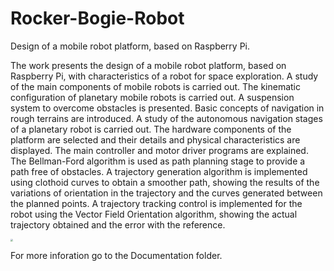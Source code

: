 # Rocker-Bogie-Robot

Design of a mobile robot platform, based on Raspberry Pi.

The work presents the design of a mobile robot platform, based on Raspberry Pi, with characteristics of a robot for space exploration. A study of the main components
of mobile robots is carried out. The kinematic configuration of planetary mobile robots is carried out. A suspension system to overcome obstacles is presented. Basic
concepts of navigation in rough terrains are introduced. A study of the autonomous navigation stages of a planetary robot is carried out. The hardware components of the
platform are selected and their details and physical characteristics are displayed. The main controller and motor driver programs are explained. The Bellman-Ford algorithm
is used as path planning stage to provide a path free of obstacles. A trajectory generation algorithm is implemented using clothoid curves to obtain a smoother path,
showing the results of the variations of orientation in the trajectory and the curves generated between the planned points. A trajectory tracking control is implemented for the robot using the Vector Field Orientation algorithm, showing the actual trajectory obtained and the error with the reference.

<img src="Images/20180628_084812.jpg" style="zoom: 25%;" />



For more inforation go to the Documentation folder.
